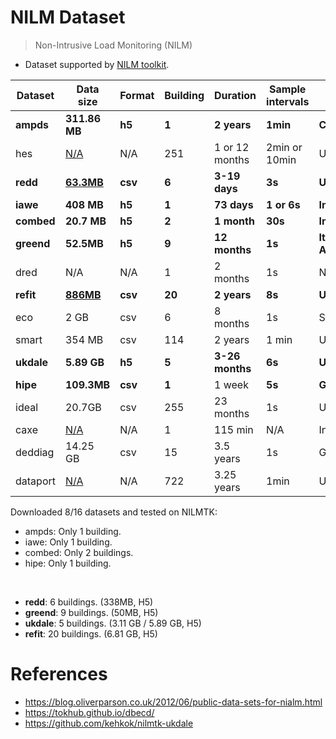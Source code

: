 # NILM Dataset

> Non-Intrusive Load Monitoring (NILM)

- Dataset supported by [NILM toolkit](https://github.com/nilmtk/nilmtk/tree/master/nilmtk/dataset_converters).

| Dataset                                                      | Data size                                                    | Format  | Building | Duration        | Sample intervals | Location            | Year     | Link                                                         |
| ------------------------------------------------------------ | ------------------------------------------------------------ | ------- | -------- | --------------- | ---------------- | ------------------- | -------- | ------------------------------------------------------------ |
| **ampds**                                                    | **311.86 MB**                                                | **h5**  | **1**    | **2 years**     | **1min**         | **Canada**          | **2012** | **[Download](https://www.kaggle.com/datasets/programmerrdai/ampds-the-almanac-of-minutely-power-dataset)** |
| hes                                                          | [N/A](https://ukerc.rl.ac.uk/cgi-bin/dataDiscover.pl?Action=detail&dataid=17a1f9a7-1b06-4bf7-b19d-3530d8745061) | N/A     | 251      | 1 or 12 months  | 2min or 10min    | UK                  | 2012     | [Download](https://randd.defra.gov.uk/ProjectDetails?ProjectID=17359) |
| **redd** | **[63.3MB](https://github.com/inesylla/energy-disaggregation-DL)** | **csv** | **6**    | **3-19 days**   | **3s**           | **USA**             | **2012** | **[Download](https://tokhub.github.io/dbecd/links/redd.html)** |
| **iawe**                                                     | **408 MB**                                                   | **h5**  | **1**    | **73 days**     | **1 or 6s**      | **India**           | **2013** | **[Download](https://iawe.github.io/)**                      |
| **combed**                                                   | **20.7 MB**                                                  | **h5**  | **2**    | **1 month**     | **30s**          | **India**           | **2014** | **[Download](https://combed.github.io/)**                    |
| **greend**                                                   | **52.5MB**                                                   | **h5**  | **9**    | **12 months**   | **1s**           | **Italy & Austria** | **2014** | **[Download](https://sourceforge.net/projects/greend/)**     |
| dred                                                         | N/A                                                          | N/A     | 1        | 2 months        | 1s               | Netherlands         | 2015     | [Download](https://repository.tudelft.nl/record/uuid:c3c0809d-5433-4bbf-8439-3d07b7d7a67a#:~:text=LocED%20framework%20limits%20the%20appliances,system%20locally%20at%20the%20household.) |
| **refit**                                                    | [**886MB**](https://www.kaggle.com/datasets/kyleahmurphy/uk-electrical-load) | **csv** | **20**   | **2 years**     | **8s**           | **UK**              | **2015** | **[Download](https://pureportal.strath.ac.uk/en/datasets/refit-electrical-load-measurements)** |
| eco                                                          | 2 GB                                                         | csv     | 6        | 8 months        | 1s               | Switzerland         | 2016     | [Download](https://vs.inf.ethz.ch/res/show.html?what=eco-data) |
| smart                                                        | 354 MB                                                       | csv     | 114      | 2 years         | 1 min            | USA                 | 2017     | [Download](https://traces.cs.umass.edu/docs/traces/smartstar/) |
| **ukdale**                                                   | **5.89 GB**                                                  | **h5**  | **5**    | **3-26 months** | **6s**           | **UK**              | **2017** | **[Download]()**                                             |
| **hipe**                                                     | **109.3MB**                                                  | **csv** | **1**    | 1 week          | **5s**           | **German**          | **2019** | **[Download](https://www.energystatusdata.kit.edu/hipe.php)** |
| ideal                                                        | 20.7GB                                                       | csv     | 255      | 23 months       | 1s               | UK                  | 2019     | [Download](https://datashare.ed.ac.uk/handle/10283/3647)     |
| caxe                                                         | [N/A](https://github.com/nilmtk/nilmtk/blob/master/nilmtk/dataset_converters/caxe/metadata/dataset.yaml) | N/A     | 1        | 115 min         | N/A              | India               | 2020     | [Download]()                                                 |
| deddiag                                                      | 14.25 GB                                                     | csv     | 15       | 3.5 years       | 1s               | Germany             | 2021     | [Download](https://deddiag.github.io/)                       |
| dataport                                                     | [N/A](https://dataport.pecanstreet.org/)                     | N/A     | 722      | 3.25 years      | 1min             | USA                 | Present  | [Download]()                                                 |


Downloaded 8/16 datasets and tested on NILMTK:
  - ampds: Only 1 building.
  - iawe: Only 1 building.
  - combed: Only 2 buildings.
  - hipe: Only 1 building.

<br />

  - **redd**: 6 buildings. (338MB, H5)
  - **greend**: 9 buildings. (50MB, H5)
  - **ukdale**: 5 buildings. (3.11 GB / 5.89 GB, H5)
  - **refit**: 20 buildings. (6.81 GB, H5)

# References

- https://blog.oliverparson.co.uk/2012/06/public-data-sets-for-nialm.html
- https://tokhub.github.io/dbecd/
- https://github.com/kehkok/nilmtk-ukdale

